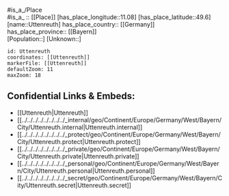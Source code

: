 ﻿---
location: [49.6,11.08] 
mapzoom: [7,12] 
mapmarker: city 
type: City
tags:
- geo/City


SpocWebEntityId: 35149
isDeleted: false
confidential: public

---
#is_a_/Place  
#is_a_ :: [[Place]] 
[has_place_longitude::11.08] 
[has_place_latitude::49.6] 
[name::Uttenreuth] 
has_place_country:: [[Germany]]  
has_place_province:: [[Bayern]]  
[Population::] 
[Unknown::] 


```leaflet
id: Uttenreuth
coordinates: [[Uttenreuth]] 
markerFile: [[Uttenreuth]] 
defaultZoom: 11 
maxZoom: 18
```


## Confidential Links & Embeds: 
- [[Uttenreuth|Uttenreuth]]  
- [[../../../../../../../../_internal/geo/Continent/Europe/Germany/West/Bayern/City/Uttenreuth.internal|Uttenreuth.internal]] 
- [[../../../../../../../../_protect/geo/Continent/Europe/Germany/West/Bayern/City/Uttenreuth.protect|Uttenreuth.protect]] 
- [[../../../../../../../../_private/geo/Continent/Europe/Germany/West/Bayern/City/Uttenreuth.private|Uttenreuth.private]] 
- [[../../../../../../../../_personal/geo/Continent/Europe/Germany/West/Bayern/City/Uttenreuth.personal|Uttenreuth.personal]] 
- [[../../../../../../../../_secret/geo/Continent/Europe/Germany/West/Bayern/City/Uttenreuth.secret|Uttenreuth.secret]] 
